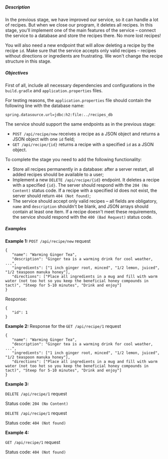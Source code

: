 <h5 id="description">Description</h5>

<p>In the previous stage, we have improved our service, so it can handle a lot of recipes. But when we close our program, it deletes all recipes. In this stage, you'll implement one of the main features of the service – connect the service to a database and store the recipes there. No more lost recipes!</p>

<p>You will also need a new endpoint that will allow deleting a recipe by the recipe <code class="language-java">id</code>. Make sure that the service accepts only valid recipes – recipes without directions or ingredients are frustrating. We won't change the recipe structure in this stage.</p>

<h5 id="objectives">Objectives</h5>

<p>First of all, include all necessary dependencies and configurations in the <code class="language-java">build.gradle</code> and <code class="language-java">application.properties</code> files.</p>

<p>For testing reasons, the <code class="language-java">application.properties</code> file should contain the following line with the database name:</p>

<pre><code class="language-java">spring.datasource.url=jdbc:h2:file:../recipes_db</code></pre>

<p>The service should support the same endpoints as in the previous stage:</p>

<ul>
	<li><code class="language-java">POST /api/recipe/new</code> receives a recipe as a JSON object and returns a JSON object with one <code class="language-java">id</code> field;</li>
	<li><code class="language-java">GET /api/recipe/{id}</code> returns a recipe with a specified <code class="language-java">id</code> as a JSON object.</li>
</ul>

<p>To complete the stage you need to add the following functionality:</p>

<ul>
	<li>Store all recipes permanently in a database: after a server restart, all added recipes should be available to a user;</li>
	<li>Implement a new <code class="language-java">DELETE /api/recipe/{id}</code> endpoint. It deletes a recipe with a specified <code class="language-java">{id}</code>. The server should respond with the <code class="language-json">204 (No Content)</code> status code. If a recipe with a specified id does not exist, the server should return <code class="language-json">404 (Not found)</code>;</li>
	<li>The service should accept only valid recipes – all fields are obligatory, <code class="language-java">name</code> and <code class="language-java">description</code> shouldn't be blank, and JSON arrays should contain at least one item. If a recipe doesn't meet these requirements, the service should respond with the <code class="language-json">400 (Bad Request)</code> status code.</li>
</ul>

<h5 id="examples">Examples</h5>

<p><strong>Example 1: </strong><code class="language-java">POST /api/recipe/new</code> request</p>

<pre><code class="language-json">{
   "name": "Warming Ginger Tea",
   "description": "Ginger tea is a warming drink for cool weather, ...",
   "ingredients": ["1 inch ginger root, minced", "1/2 lemon, juiced", "1/2 teaspoon manuka honey"],
   "directions": ["Place all ingredients in a mug and fill with warm water (not too hot so you keep the beneficial honey compounds in tact)", "Steep for 5-10 minutes", "Drink and enjoy"]
}</code></pre>

<p>Response:</p>

<pre><code class="language-json">{
   "id": 1
}</code></pre>

<p><strong>Example 2: </strong>Response for the<strong> </strong><code class="language-java">GET /api/recipe/1</code> request</p>

<pre><code class="language-json">{
   "name": "Warming Ginger Tea",
   "description": "Ginger tea is a warming drink for cool weather, ...",
   "ingredients": ["1 inch ginger root, minced", "1/2 lemon, juiced", "1/2 teaspoon manuka honey"],
   "directions": ["Place all ingredients in a mug and fill with warm water (not too hot so you keep the beneficial honey compounds in tact)", "Steep for 5-10 minutes", "Drink and enjoy"]
}</code></pre>

<p><strong>Example 3: </strong></p>

<p><code class="language-java">DELETE /api/recipe/1</code> request</p>

<p>Status code: <code class="language-json">204 (No Content)</code></p>

<p><code class="language-java">DELETE /api/recipe/1</code> request</p>

<p>Status code: <code class="language-json">404 (Not found)</code></p>

<p><strong>Example 4:</strong></p>

<p><code class="language-java">GET /api/recipe/1</code> request</p>

<p>Status code: <code class="language-json">404 (Not found)</code></p>